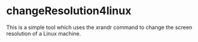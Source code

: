 # changeResolution4linux
This is a simple tool which uses the xrandr command to change the screen resolution of a Linux machine. 

